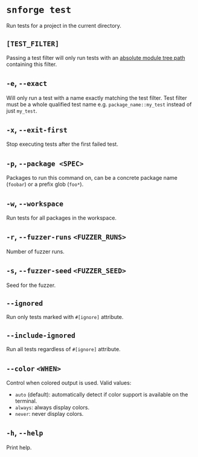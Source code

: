 # `snforge test`

Run tests for a project in the current directory.

## `[TEST_FILTER]`

Passing a test filter will only run tests with
an [absolute module tree path](https://book.cairo-lang.org/ch07-03-paths-for-referring-to-an-item-in-the-module-tree.html#paths-for-referring-to-an-item-in-the-module-tree)
containing this filter.

## `-e`, `--exact`

Will only run a test with a name exactly matching the test filter.
Test filter must be a whole qualified test name e.g. `package_name::my_test` instead of just `my_test`.

## `-x`, `--exit-first`

Stop executing tests after the first failed test.

## `-p`, `--package <SPEC>`

Packages to run this command on, can be a concrete package name (`foobar`) or a prefix glob (`foo*`).

## `-w`, `--workspace`

Run tests for all packages in the workspace.

## `-r`, `--fuzzer-runs` `<FUZZER_RUNS>`

Number of fuzzer runs.

## `-s`, `--fuzzer-seed` `<FUZZER_SEED>`

Seed for the fuzzer.

## `--ignored`

Run only tests marked with `#[ignore]` attribute.

## `--include-ignored`

Run all tests regardless of `#[ignore]` attribute.

## `--color` `<WHEN>`

Control when colored output is used. Valid values:
- `auto` (default): automatically detect if color support is available on the terminal. 
- `always`: always display colors.
- `never`: never display colors.

## `-h`, `--help`

Print help.
